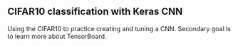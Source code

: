 ## CIFAR10 classification with Keras CNN

Using the CIFAR10 to practice creating and tuning a CNN. Secondary goal is to learn more about TensorBoard. 
